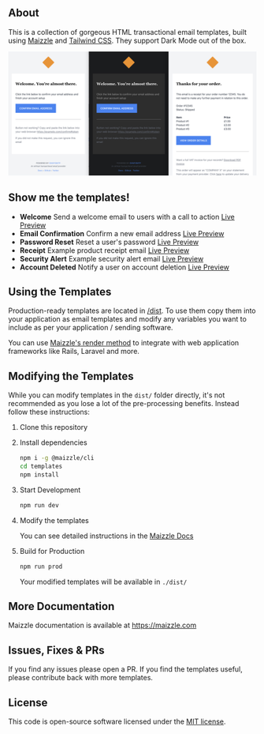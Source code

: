 ## About

This is a collection of gorgeous HTML transactional email templates, built using [Maizzle](https://maizzle.com/) and [Tailwind CSS](https://tailwindcss.com/).
They support Dark Mode out of the box.

![Screenshot of HTML transactional emails](screenshot.png)

## Show me the templates!

- **Welcome** Send a welcome email to users with a call to action [Live Preview](welcome.html)
- **Email Confirmation** Confirm a new email address [Live Preview](confirmation.html)
- **Password Reset** Reset a user's password [Live Preview](password_reset.html)
- **Receipt** Example product receipt email [Live Preview](receipt.html)
- **Security Alert** Example security alert email [Live Preview](security_alert.html)
- **Account Deleted** Notify a user on account deletion [Live Preview](account_deleted.html)

## Using the Templates

Production-ready templates are located in [/dist](./dist). To use them copy them into your application as email templates and modify any variables you want to include as per your application / sending software.

You can use [Maizzle's render method](https://maizzle.com/docs/nodejs/) to integrate with web application frameworks like Rails, Laravel and more.

## Modifying the Templates

While you can modify templates in the `dist/` folder directly, it's not recommended as you lose a lot of the pre-processing benefits. Instead follow these instructions:

1. Clone this repository

2. Install dependencies

   ```sh
   npm i -g @maizzle/cli
   cd templates
   npm install
   ```

3. Start Development

   ```sh
   npm run dev
   ```

4. Modify the templates

   You can see detailed instructions in the [Maizzle Docs](https://maizzle.com)

5. Build for Production

   ```sh
   npm run prod
   ```

   Your modified templates will be available in `./dist/`

## More Documentation

Maizzle documentation is available at <https://maizzle.com>

## Issues, Fixes & PRs

If you find any issues please open a PR. If you find the templates useful, please contribute back with more templates.

## License

This code is open-source software licensed under the [MIT license](https://opensource.org/licenses/MIT).
